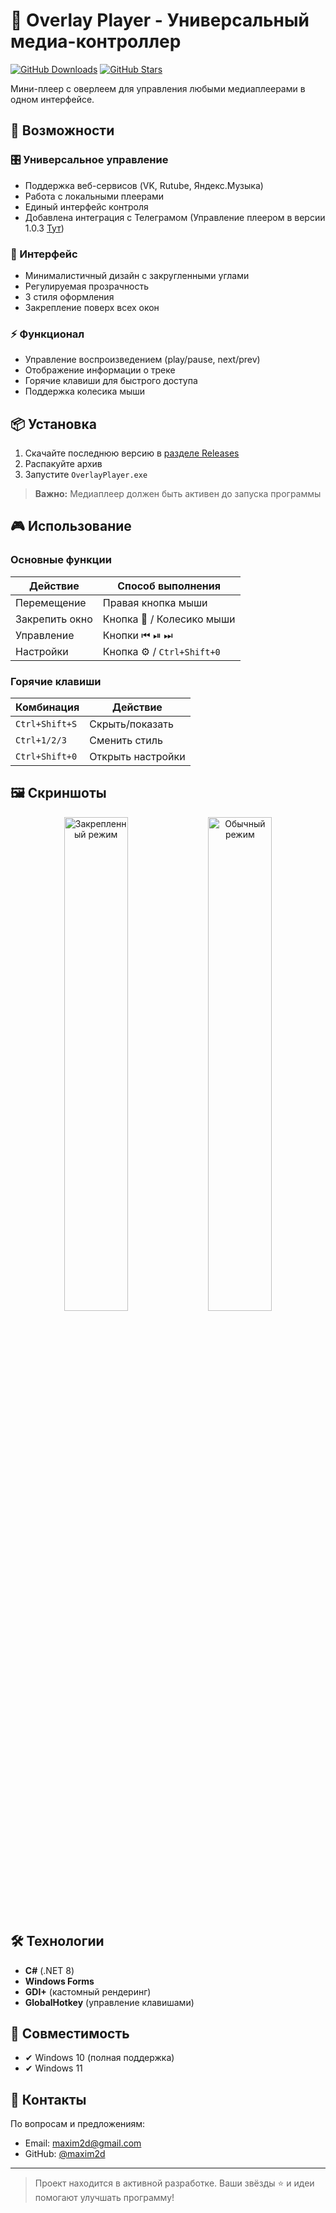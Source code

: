 # 🎵 Overlay Player - Универсальный медиа-контроллер

[![GitHub Downloads](https://img.shields.io/github/downloads/maxim2d/Overlay_Player/total?style=for-the-badge)](https://github.com/maxim2d/Overlay_Player/releases)
[![GitHub Stars](https://img.shields.io/github/stars/maxim2d/Overlay_Player?style=for-the-badge)](https://github.com/maxim2d/Overlay_Player/stargazers)

Мини-плеер с оверлеем для управления любыми медиаплеерами в одном интерфейсе.

## 🌟 Возможности

### 🎛️ Универсальное управление
- Поддержка веб-сервисов (VK, Rutube, Яндекс.Музыка)
- Работа с локальными плеерами
- Единый интерфейс контроля
- Добавлена интеграция с Телеграмом (Управление плеером в версии 1.0.3 [Тут](https://github.com/maxim2d/Overlay_Player/releases/tag/firs%D0%B5-3.1))

### 🎨 Интерфейс
- Минималистичный дизайн с закругленными углами
- Регулируемая прозрачность
- 3 стиля оформления
- Закрепление поверх всех окон

### ⚡ Функционал
- Управление воспроизведением (play/pause, next/prev)
- Отображение информации о треке
- Горячие клавиши для быстрого доступа
- Поддержка колесика мыши

## 📦 Установка
1. Скачайте последнюю версию в [разделе Releases](https://github.com/maxim2d/Overlay_Player/releases)
2. Распакуйте архив
3. Запустите `OverlayPlayer.exe`

> **Важно:** Медиаплеер должен быть активен до запуска программы

## 🎮 Использование

### Основные функции
| Действие | Способ выполнения |
|----------|-------------------|
| Перемещение | Правая кнопка мыши |
| Закрепить окно | Кнопка 📌 / Колесико мыши |
| Управление | Кнопки ⏮ ⏯ ⏭ |
| Настройки | Кнопка ⚙️ / `Ctrl+Shift+0` |

### Горячие клавиши
| Комбинация | Действие |
|------------|----------|
| `Ctrl+Shift+S` | Скрыть/показать |
| `Ctrl+1/2/3` | Сменить стиль |
| `Ctrl+Shift+0` | Открыть настройки |

## 🖼️ Скриншоты
<div align="center">
  <img src="https://github.com/user-attachments/assets/fb93c86b-43e2-4ff9-94fa-2f4fac9c7c44" width="45%" alt="Закрепленный режим">
  <img src="https://github.com/user-attachments/assets/2939fa6f-bc8a-4c03-bc5e-16105da44bf7" width="45%" alt="Обычный режим">
</div>

## 🛠️ Технологии
- **C#** (.NET 8)
- **Windows Forms**
- **GDI+** (кастомный рендеринг)
- **GlobalHotkey** (управление клавишами)

## 📌 Совместимость
- ✔ Windows 10 (полная поддержка)
- ✔ Windows 11 

## 🤝 Контакты
По вопросам и предложениям:
- Email: [maxim2d@gmail.com](mailto:maxim2d@gmail.com)
- GitHub: [@maxim2d](https://github.com/maxim2d)

---

> Проект находится в активной разработке. Ваши звёзды ⭐ и идеи помогают улучшать программу!
